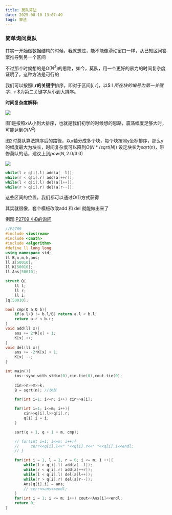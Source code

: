 ```yaml
---
title: 莫队算法
date: 2025-08-10 13:07:49
tags: 算法
---
```


<!-- {% katex %} E = mc^2 {% endkatex %} -->

### 简单询问莫队

其实一开始做数据结构的时候，我就想过，能不能像滑动窗口一样，从已知区间答案推导到另一个区间

不过那个时候想的是O($N^2$)的思路，如今，莫队，用一个更好的暴力的时间复杂度证明了，这种方法是可行的

我们可以按照**l,r的关键字**排序，即对于区间[$l,r$]，以$ l $所在块的编号为第一关键字，$r $为第二关键字从小到大排序。

**时间复杂度解释:**

![](https://cdn.luogu.com.cn/upload/image_hosting/b80mkc2o.png)

图1是按照$x$从小到大排序，也就是我们初学的时候想的思路，震荡幅度足够大时，可能达到$O(N^2)$

图2时莫队算法排序后的路径，以x轴分成多个块，每个块按照y坐标排序，那么y的幅度最大为块长，时间复杂度可以降到$O(N * /sqrt(N))$ 设定块长为$sqrt(n)$，带修莫队的话，建议上到$pow(N,2.0/3.0)$

![](https://cdn.luogu.com.cn/upload/image_hosting/oqdz6zyg.png)

```cpp
while(l > q[i].l) add(a[--l]);
while(r < q[i].r) add(a[++r]);
while(l < q[i].l) del(a[l++]);
while(r > q[i].r) del(a[r--]);
```

这些区间的位置，我们都可以通过O(1)方式获得

其实就很像，套个模板改改add 和 del 就能做出来了

例题:[P2709 小B的询问](https://www.luogu.com.cn/problem/P2709)

```cpp
//P2709
#include <iostream>
#include <cmath>
#include <algorithm>
#define ll long long
using namespace std;
ll B,n,m,k,ans;
ll a[50010];
ll K[50010];
ll Ans[50010];

struct Q{
    ll l;
    ll r;
    ll i;
}q[50010];

bool cmp(Q a,Q b){
    if(a.l/B != b.l/B) return a.l < b.l;
    return a.r < b.r;
}
void add(ll x){
    ans += 2*K[x] + 1;
    K[x] ++;
}
void del(ll x){
    ans += -2*K[x] + 1;
    K[x] --;
}

int main(){
    ios::sync_with_stdio(0),cin.tie(0),cout.tie(0);
    
    cin>>n>>m>>k;
    B = sqrt(n); //块长

    for(int i=1; i<=n; i++) cin>>a[i];

    for(int i=1; i<=m; i++){
        cin>>q[i].l>>q[i].r;
        q[i].i = i;
    }

    sort(q + 1, q + 1 + m, cmp);

    // for(int i=1; i<=m; i++){
    //     cerr<<q[i].l<<" "<<q[i].r<<" "<<q[i].i<<endl;
    // }

    for(int i = 1, l = 1, r = 0; i <= m; i ++){
        while(l > q[i].l) add(a[--l]);
        while(r < q[i].r) add(a[++r]);
        while(l < q[i].l) del(a[l++]);
        while(r > q[i].r) del(a[r--]);
        Ans[q[i].i] = ans;
        // cerr<<ans<<endl;
    }
    for(int i = 1; i <= m; i++) cout<<Ans[i]<<endl;
    return 0;
}
```